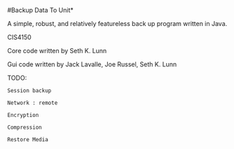 #Backup Data To Unit*

A simple, robust, and relatively featureless back up program written in Java.

CIS4150

Core code written by Seth K. Lunn

Gui code written by Jack Lavalle, Joe Russel, Seth K. Lunn


TODO:

    Session backup

    Network : remote

    Encryption

    Compression

    Restore Media

